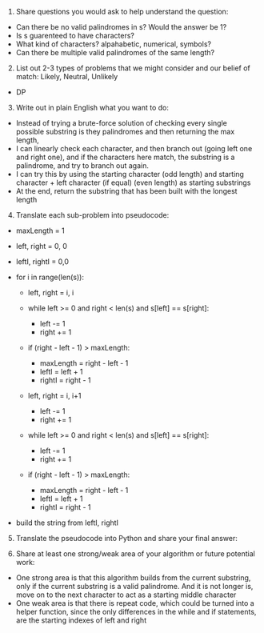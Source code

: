 1. Share questions you would ask to help understand the question:
- Can there be no valid palindromes in s? Would the answer be 1?
- Is s guarenteed to have characters?
- What kind of characters? alpahabetic, numerical, symbols?
- Can there be multiple valid palindromes of the same length?

2. List out 2-3 types of problems that we might consider and our belief of match: Likely, Neutral, Unlikely
- DP

3. Write out in plain English what you want to do: 
- Instead of trying a brute-force solution of checking every single possible substring is they palindromes and then returning the max length, 
- I can linearly check each character, and then branch out (going left one and right one), and if the characters here match, the substring is a palindrome, and try to branch out again.
- I can try this by using the starting character (odd length) and starting character + left character (if equal) (even length) as starting substrings 
- At the end, return the substring that has been built with the longest length

4. Translate each sub-problem into pseudocode:
- maxLength = 1
- left, right = 0, 0
- leftI, rightI = 0,0

- for i in range(len(s)):
  - left, right = i, i

  - while left >= 0 and right < len(s) and s[left] == s[right]:
    - left -= 1
    - right += 1
  
  - if (right - left - 1) > maxLength:
    - maxLength = right - left - 1
    - leftI = left + 1
    - rightI = right - 1
  
  - left, right = i, i+1
    - left -= 1
    - right += 1
  
  - while left >= 0 and right < len(s) and s[left] == s[right]:
    - left -= 1
    - right += 1
  
  - if (right - left - 1) > maxLength:
    - maxLength = right - left - 1
    - leftI = left + 1
    - rightI = right - 1

- build the string from leftI, rightI

5. Translate the pseudocode into Python and share your final answer:
  <!-- class Solution:
    def longestPalindrome(self, s: str) -> str:
        maxLength = 0
        left, right = 0,0
        leftI, rightI = 0, 0

        for i in range(len(s)):
            left, right = i, i
            while left >= 0 and right < len(s) and s[left] == s[right]:
                left -= 1
                right += 1
            if (right - left - 1) > maxLength:
                maxLength = right - left - 1
                leftI = left + 1
                rightI = right - 1
            
            left, right = i, i + 1
            while left >= 0 and right < len(s) and s[left] == s[right]:
                left -= 1
                right += 1
            if (right - left - 1) > maxLength:
                maxLength = right - left - 1
                leftI = left + 1
                rightI = right - 1
            
        return s[leftI:rightI + 1] -->

6. Share at least one strong/weak area of your algorithm or future potential work:
- One strong area is that this algorithm builds from the current substring, only if the current substring is a valid palindrome. And it is not longer is, move on to the next character to act as a starting middle character
- One weak area is that there is repeat code, which could be turned into a helper function, since the only differences in the while and if statements, are the starting indexes of left and right